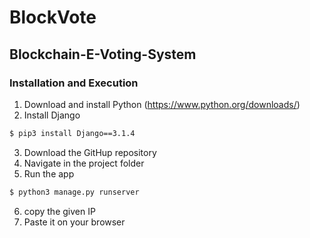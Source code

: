 # BlockVote

## Blockchain-E-Voting-System

### Installation and Execution

1. Download and install Python (https://www.python.org/downloads/)
2. Install Django

```sh
$ pip3 install Django==3.1.4
```
3. Download the GitHup repository 
4. Navigate in the project folder
5. Run the app

```sh
$ python3 manage.py runserver
```

6. copy the given IP
7. Paste it on your browser
